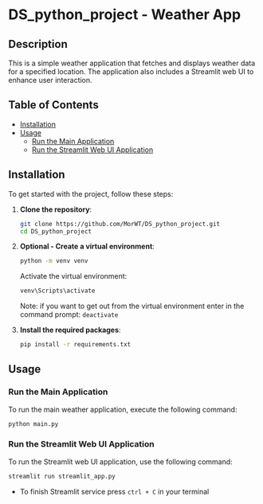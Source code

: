 # DS_python_project - Weather App
## Description
This is a simple weather application that fetches and displays weather data for a specified location. The application also includes a Streamlit web UI to enhance user interaction.

## Table of Contents

- [Installation](#installation)
- [Usage](#usage)
  - [Run the Main Application](#run-the-main-application)
  - [Run the Streamlit Web UI Application](#run-the-streamlit-web-ui-application)

## Installation

To get started with the project, follow these steps:

1. **Clone the repository**:

   ```bash
   git clone https://github.com/MorWT/DS_python_project.git
   cd DS_python_project
   ```

2. **Optional - Create a virtual environment**:
  
    ```bash
    python -m venv venv
    ```
    Activate the virtual environment:
  
    ```bash
    venv\Scripts\activate
    ```
    Note: if you want to get out from the virtual environment enter in the command prompt: `deactivate`


3. **Install the required packages**:
    ```bash
    pip install -r requirements.txt
    ```


## Usage
### Run the Main Application
  To run the main weather application, execute the following command:
  ```bash
  python main.py
  ```

### Run the Streamlit Web UI Application
  To run the Streamlit web UI application, use the following command:
  ```bash
  streamlit run streamlit_app.py
  ```

- To finish Streamlit service press `ctrl + C` in your terminal


